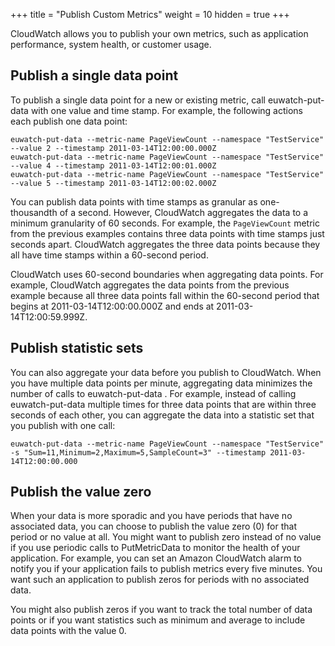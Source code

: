 +++
title = "Publish Custom Metrics"
weight = 10
hidden = true
+++

CloudWatch allows you to publish your own metrics, such as application performance, system health, or customer usage.
## Publish a single data point
To publish a single data point for a new or existing metric, call euwatch-put-data with one value and time stamp. For example, the following actions each publish one data point: 


    euwatch-put-data --metric-name PageViewCount --namespace "TestService" --value 2 --timestamp 2011-03-14T12:00:00.000Z
    euwatch-put-data --metric-name PageViewCount --namespace "TestService" --value 4 --timestamp 2011-03-14T12:00:01.000Z
    euwatch-put-data --metric-name PageViewCount --namespace "TestService" --value 5 --timestamp 2011-03-14T12:00:02.000Z

You can publish data points with time stamps as granular as one-thousandth of a second. However, CloudWatch aggregates the data to a minimum granularity of 60 seconds. For example, the `PageViewCount` metric from the previous examples contains three data points with time stamps just seconds apart. CloudWatch aggregates the three data points because they all have time stamps within a 60-second period. 

CloudWatch uses 60-second boundaries when aggregating data points. For example, CloudWatch aggregates the data points from the previous example because all three data points fall within the 60-second period that begins at 2011-03-14T12:00:00.000Z and ends at 2011-03-14T12:00:59.999Z. 


## Publish statistic sets
You can also aggregate your data before you publish to CloudWatch. When you have multiple data points per minute, aggregating data minimizes the number of calls to euwatch-put-data . For example, instead of calling euwatch-put-data multiple times for three data points that are within three seconds of each other, you can aggregate the data into a statistic set that you publish with one call: 


    euwatch-put-data --metric-name PageViewCount --namespace "TestService" -s "Sum=11,Minimum=2,Maximum=5,SampleCount=3" --timestamp 2011-03-14T12:00:00.000


## Publish the value zero
When your data is more sporadic and you have periods that have no associated data, you can choose to publish the value zero (0) for that period or no value at all. You might want to publish zero instead of no value if you use periodic calls to PutMetricData to monitor the health of your application. For example, you can set an Amazon CloudWatch alarm to notify you if your application fails to publish metrics every five minutes. You want such an application to publish zeros for periods with no associated data. 

You might also publish zeros if you want to track the total number of data points or if you want statistics such as minimum and average to include data points with the value 0. 